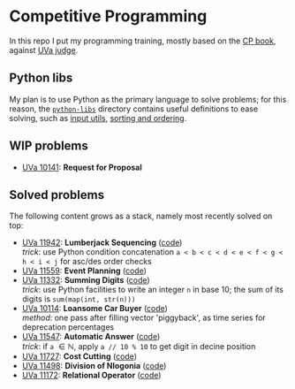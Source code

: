 
<script type="text/javascript" async 
    src="https://cdn.mathjax.org/mathjax/latest/MathJax.js?config=TeX-MML-AM_CHTML">
</script>

# Competitive Programming

In this repo I put my programming training, mostly based on the [CP book][cpbook], against 
[UVa judge][UVa:judge].

## Python libs

My plan is to use Python as the primary language to solve problems; for this reason,
the [`python-libs`][python:libs] directory contains useful definitions to ease solving, 
such as [input utils][libs:input], [sorting and ordering][libs:sorting].


## WIP problems

   -    [UVa 10141][UVa10141]: **Request for Proposal**


## Solved problems

The following content grows as a stack, namely most recently solved on top:

   -    [UVa 11942][UVa11942]: **Lumberjack Sequencing** ([code][UVa11942:code])<br>
        *trick*: use Python condition concatenation `a < b < c < d < e < f < g < h < i < j` 
        for asc/des order checks
   -    [UVa 11559][UVa11559]: **Event Planning** ([code][UVa11559:code])
   -    [UVa 11332][UVa11332]: **Summing Digits** ([code][UVa11332:code])<br>
        *trick*: use Python facilities to write an integer `n` in base 10; 
        the sum of its digits is `sum(map(int, str(n)))`
   -    [UVa 10114][UVa10114]: **Loansome Car Buyer** ([code][UVa10114:code])<br>
        *method*: one pass after filling vector 'piggyback', as time series for deprecation percentages
   -    [UVa 11547][UVa11547]: **Automatic Answer** ([code][UVa11547:code])<br>
        *trick*: if `a` $\in\mathbb{N}$, apply `a // 10 % 10` to get digit in decine position
   -    [UVa 11727][UVa11727]: **Cost Cutting** ([code][UVa11727:code])
   -    [UVa 11498][UVa11498]: **Division of Nlogonia** ([code][UVa11498:code])
   -    [UVa 11172][UVa11172]: **Relational Operator** ([code][UVa11172:code])

          
[cpbook]:http://cpbook.net/#CP3details

[UVa:judge]:https://uva.onlinejudge.org/index.php?option=com_frontpage&Itemid=1

[python:libs]:https://github.com/massimo-nocentini/competitive-programming/tree/master/python-libs
[libs:input]:https://github.com/massimo-nocentini/competitive-programming/blob/master/python-libs/inpututils.py
[libs:sorting]:https://github.com/massimo-nocentini/competitive-programming/blob/master/python-libs/sorting.py

[UVa10141]:https://uva.onlinejudge.org/index.php?option=com_onlinejudge&Itemid=8&category=609&page=show_problem&problem=1082

[UVa11942]:https://uva.onlinejudge.org/index.php?option=com_onlinejudge&Itemid=8&page=show_problem&problem=3093
[UVa11942:code]:https://github.com/massimo-nocentini/competitive-programming/blob/master/UVa/11942.py

[UVa11559]:https://uva.onlinejudge.org/index.php?option=com_onlinejudge&Itemid=8&category=608&page=show_problem&problem=2595
[UVa11559:code]:https://github.com/massimo-nocentini/competitive-programming/blob/master/UVa/11559.py

[UVa11332]:https://uva.onlinejudge.org/index.php?option=com_onlinejudge&Itemid=8&category=608&page=show_problem&problem=2307
[UVa11332:code]:https://github.com/massimo-nocentini/competitive-programming/blob/master/UVa/11332.py

[UVa10114]:https://uva.onlinejudge.org/index.php?option=com_onlinejudge&Itemid=8&category=608&page=show_problem&problem=1055
[UVa10114:code]:https://github.com/massimo-nocentini/competitive-programming/blob/master/UVa/10114.py

[UVa11547]:https://uva.onlinejudge.org/index.php?option=com_onlinejudge&Itemid=8&category=607&page=show_problem&problem=2542
[UVa11547:code]:https://github.com/massimo-nocentini/competitive-programming/blob/master/UVa/11547.py

[UVa11727]:https://uva.onlinejudge.org/index.php?option=com_onlinejudge&Itemid=8&page=show_problem&problem=2827
[UVa11727:code]:https://github.com/massimo-nocentini/competitive-programming/blob/master/UVa/11727.py

[UVa11498]:https://uva.onlinejudge.org/index.php?option=com_onlinejudge&Itemid=8&page=show_problem&problem=2493
[UVa11498:code]:https://github.com/massimo-nocentini/competitive-programming/blob/master/UVa/11498.py

[UVa11172]:https://uva.onlinejudge.org/index.php?option=com_onlinejudge&Itemid=8&page=show_problem&problem=2113
[UVa11172:code]:https://github.com/massimo-nocentini/competitive-programming/blob/master/UVa/11172.py
